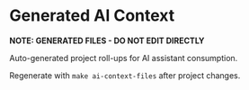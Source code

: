 # Generated AI Context

**NOTE: GENERATED FILES - DO NOT EDIT DIRECTLY**

Auto-generated project roll-ups for AI assistant consumption. 

Regenerate with `make ai-context-files` after project changes.
